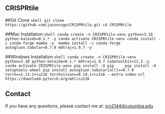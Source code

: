 ## CRISPRtile

##Git Clone
    ```shell
    git clone https://github.com/jasoncngo/CRISPRtile.git
    cd CRISPRtile
    ```

##Mac Installation
    ```shell
    conda create -n CRISPRtile-venv python=3.10 python-kaleido=0.1.* -y
    conda activate CRISPRtile-venv
    conda install -c conda-forge mamba -y 
    mamba install -c conda-forge autogluon.tabular=0.7.0 mdtraj=1.9.7 -y 
    ```

##Windows Installation
    ```shell
    conda create -n CRISPRtile-venv python=3.10 python-kaleido=0.1.* mdtraj=1.9.7 cudatoolkit=11.3 -y 
    conda activate CRISPRtile-venv
    pip install -U pip     pip install -U setuptools wheel
    pip install autogluon.tabular[all]==0.7.0 torch==1.13.1+cu116 torchvision==0.14.1+cu116 --extra-index-url https://download.pytorch.org/whl/cu116
    ```

## Contact
If you have any questions, please contact me at: <a href="mailto:jcn2144@columbia.edu">jcn2144@columbia.edu</a>

